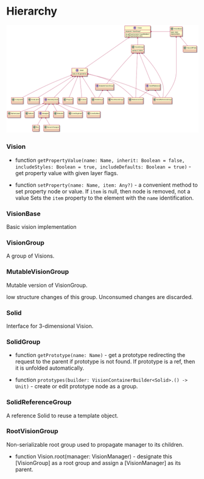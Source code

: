 # Hierarchy

![](../docs/images/hierarchy.png)

### Vision
* function `getPropertyValue(name: Name, inherit: Boolean = false, includeStyles: Boolean = true, includeDefaults: Boolean = true)` - get property value with given layer flags.

* function `setProperty(name: Name, item: Any?)` - a convenient method to set property node or value. If `item` is null, then node is removed, not a value
  Sets the `item` property to the element with the `name` identification.

### VisionBase

Basic vision implementation

### VisionGroup

A group of Visions.

### MutableVisionGroup

Mutable version of VisionGroup.

low structure changes of this group. Unconsumed changes are discarded.

### Solid

Interface for 3-dimensional Vision.

### SolidGroup

* function `getPrototype(name: Name)` - get a prototype redirecting the request to the parent if prototype is not found. If prototype is a ref, then it is unfolded automatically.

* function `prototypes(builder: VisionContainerBuilder<Solid>.() -> Unit)` - create or edit prototype node as a group.

### SolidReferenceGroup

A reference Solid to reuse a template object.

### RootVisionGroup

Non-serializable root group used to propagate manager to its children.

* function Vision.root(manager: VisionManager) - designate this [VisionGroup] as a root group and assign a [VisionManager] as its parent.
